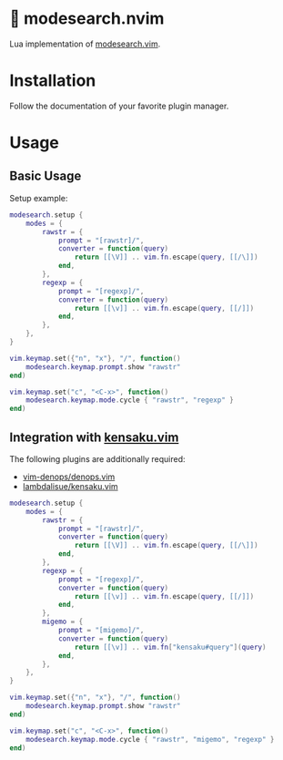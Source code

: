 # 🔎 modesearch.nvim

Lua implementation of [modesearch.vim](https://github.com/monaqa/modesearch.vim).

# Installation

Follow the documentation of your favorite plugin manager.

# Usage

## Basic Usage

Setup example:

```lua
modesearch.setup {
    modes = {
        rawstr = {
            prompt = "[rawstr]/",
            converter = function(query)
                return [[\V]] .. vim.fn.escape(query, [[/\]])
            end,
        },
        regexp = {
            prompt = "[regexp]/",
            converter = function(query)
                return [[\v]] .. vim.fn.escape(query, [[/]])
            end,
        },
    },
}

vim.keymap.set({"n", "x"}, "/", function()
    modesearch.keymap.prompt.show "rawstr"
end)

vim.keymap.set("c", "<C-x>", function()
    modesearch.keymap.mode.cycle { "rawstr", "regexp" }
end)
```

## Integration with [kensaku.vim](https://github.com/lambdalisue/kensaku.vim)

The following plugins are additionally required:

* [vim-denops/denops.vim](https://github.com/vim-denops/denops.vim)
* [lambdalisue/kensaku.vim](https://github.com/lambdalisue/kensaku.vim)

```lua
modesearch.setup {
    modes = {
        rawstr = {
            prompt = "[rawstr]/",
            converter = function(query)
                return [[\V]] .. vim.fn.escape(query, [[/\]])
            end,
        },
        regexp = {
            prompt = "[regexp]/",
            converter = function(query)
                return [[\v]] .. vim.fn.escape(query, [[/]])
            end,
        },
        migemo = {
            prompt = "[migemo]/",
            converter = function(query)
                return [[\v]] .. vim.fn["kensaku#query"](query)
            end,
        },
    },
}

vim.keymap.set({"n", "x"}, "/", function()
    modesearch.keymap.prompt.show "rawstr"
end)

vim.keymap.set("c", "<C-x>", function()
    modesearch.keymap.mode.cycle { "rawstr", "migemo", "regexp" }
end)
```
